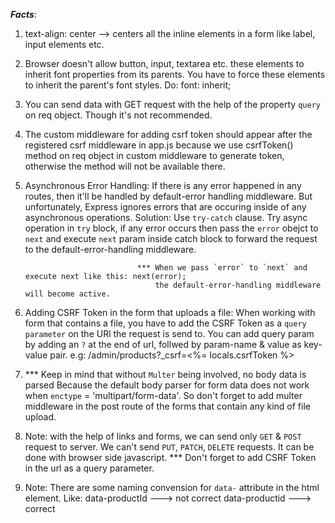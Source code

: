 *****Facts*****:
1. text-align: center --> centers all the inline elements in a form like label, input elements etc.
2. Browser doesn't allow button, input, textarea etc. these elements to inherit font properties from its parents.
   You have to force these elements to inherit the parent's font styles.
    Do: font: inherit;

3. You can send data with GET request with the help of the property `query` on req object. Though it's not recommended.
4. The custom middleware for adding csrf token should appear after the registered csrf middleware in app.js because
   we use csrfToken() method on req object in custom middleware to generate token, otherwise the method will not be available there.

5. Asynchronous Error Handling: If there is any error happened in any routes, then it'll be handled by default-error
                                handling middleware. But unfortunately, Express ignores errors that are occuring inside
                                of any asynchronous operations.
                                Solution: Use `try-catch` clause. Try async operation in `try` block, if any error
                                occurs then pass the `error` obejct to `next` and execute `next` param inside catch block to forward the request to the default-error-handling middleware.

                                *** When we pass `error` to `next` and execute next like this: next(error);
                                    the default-error-handling middleware will become active.
                                
6. Adding CSRF Token in the form that uploads a file:
         When working with form that contains a file, you have to add the CSRF Token as a `query parameter` on the URl 
         the request is send to. You can add query param by adding an `?` at the end of url, follwed by param-name &
         value as key-value pair.
         e.g: /admin/products?_csrf=<%= locals.csrfToken %>

7. *** Keep in mind that without `Multer` being involved, no body data is parsed Because the default body parser for 
       form data does not work when `enctype` = 'multipart/form-data'. So don't forget to add multer middleware in 
       the post route of the forms that contain any kind of file upload.

8. Note: with the help of links and forms, we can send only `GET` & `POST` request to server. We can't send `PUT`, 
         `PATCH`, `DELETE` requests. It can be done with browser side javascript.
         *** Don't forget to add CSRF Token in the url as a query parameter.

9. Note: There are some naming convension for `data-` attribute in the html element.
         Like: data-productId ---> not correct
               data-productid ---> correct